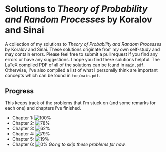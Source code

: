 # Solutions to *Theory of Probability and Random Processes* by Koralov and Sinai
A collection of my solutions to *Theory of Probability and Random Processes* by Koralov and Sinai. These solutions originate from my own self-study and may contain errors. Please feel free to submit a pull request if you find any errors or have any suggestions. I hope you find these solutions helpful. The LaTeX compiled PDF of all of the solutions can be found in `main.pdf`. Otherwise, I've also compiled a list of what I personally think are important concepts which can be found in `toc/main.pdf`. 

## Progress
This keeps track of the problems that I'm stuck on (and some remarks for each one) and chapters I've finished. 
- Chapter 1: ![100%](https://progress-bar.dev/100)
- Chapter 2: ![78%](https://progress-bar.dev/78)
- Chapter 3: ![62%](https://progress-bar.dev/62)
- Chapter 4: ![79%](https://progress-bar.dev/79)
- Chapter 5: ![19%](https://progress-bar.dev/19)
- Chapter 6: ![0%](https://progress-bar.dev/0) *Going to skip these problems for now.*

